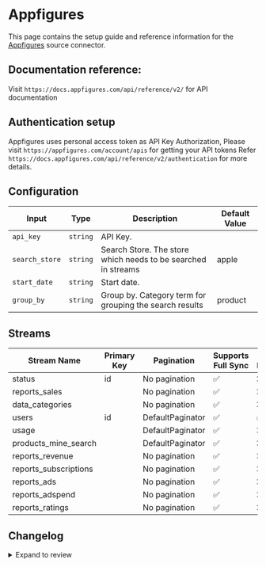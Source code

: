 # Appfigures
This page contains the setup guide and reference information for the [Appfigures](https://appfigures.com/) source connector.

## Documentation reference:
Visit `https://docs.appfigures.com/api/reference/v2/` for API documentation

## Authentication setup
Appfigures uses personal access token as API Key Authorization, Please visit `https://appfigures.com/account/apis` for getting your API tokens
Refer `https://docs.appfigures.com/api/reference/v2/authentication` for more details.

## Configuration

| Input | Type | Description | Default Value |
|-------|------|-------------|---------------|
| `api_key` | `string` | API Key.  |  |
| `search_store` | `string` | Search Store. The store which needs to be searched in streams | apple |
| `start_date` | `string` | Start date.  |  |
| `group_by` | `string` | Group by. Category term for grouping the search results | product |

## Streams
| Stream Name | Primary Key | Pagination | Supports Full Sync | Supports Incremental |
|-------------|-------------|------------|---------------------|----------------------|
| status | id | No pagination | ✅ |  ❌  |
| reports_sales |  | No pagination | ✅ |  ❌  |
| data_categories |  | No pagination | ✅ |  ❌  |
| users | id | DefaultPaginator | ✅ |  ✅  |
| usage |  | DefaultPaginator | ✅ |  ❌  |
| products_mine_search |  | DefaultPaginator | ✅ |  ❌  |
| reports_revenue |  | No pagination | ✅ |  ❌  |
| reports_subscriptions |  | No pagination | ✅ |  ❌  |
| reports_ads |  | No pagination | ✅ |  ❌  |
| reports_adspend |  | No pagination | ✅ |  ❌  |
| reports_ratings |  | No pagination | ✅ |  ❌  |

## Changelog

<details>
  <summary>Expand to review</summary>

| Version | Date | Pull Request | Subject |
| ------------------ | ------------ | -- | ---------------- |
| 0.0.23 | 2025-07-12 | [60615](https://github.com/airbytehq/airbyte/pull/60615) | Update dependencies |
| 0.0.22 | 2025-05-10 | [59310](https://github.com/airbytehq/airbyte/pull/59310) | Update dependencies |
| 0.0.21 | 2025-04-26 | [58741](https://github.com/airbytehq/airbyte/pull/58741) | Update dependencies |
| 0.0.20 | 2025-04-19 | [58236](https://github.com/airbytehq/airbyte/pull/58236) | Update dependencies |
| 0.0.19 | 2025-04-12 | [57649](https://github.com/airbytehq/airbyte/pull/57649) | Update dependencies |
| 0.0.18 | 2025-04-05 | [57163](https://github.com/airbytehq/airbyte/pull/57163) | Update dependencies |
| 0.0.17 | 2025-03-29 | [56568](https://github.com/airbytehq/airbyte/pull/56568) | Update dependencies |
| 0.0.16 | 2025-03-22 | [56123](https://github.com/airbytehq/airbyte/pull/56123) | Update dependencies |
| 0.0.15 | 2025-03-08 | [55384](https://github.com/airbytehq/airbyte/pull/55384) | Update dependencies |
| 0.0.14 | 2025-03-01 | [54892](https://github.com/airbytehq/airbyte/pull/54892) | Update dependencies |
| 0.0.13 | 2025-02-22 | [54216](https://github.com/airbytehq/airbyte/pull/54216) | Update dependencies |
| 0.0.12 | 2025-02-15 | [53875](https://github.com/airbytehq/airbyte/pull/53875) | Update dependencies |
| 0.0.11 | 2025-02-08 | [53443](https://github.com/airbytehq/airbyte/pull/53443) | Update dependencies |
| 0.0.10 | 2025-02-01 | [52907](https://github.com/airbytehq/airbyte/pull/52907) | Update dependencies |
| 0.0.9 | 2025-01-25 | [52180](https://github.com/airbytehq/airbyte/pull/52180) | Update dependencies |
| 0.0.8 | 2025-01-18 | [51756](https://github.com/airbytehq/airbyte/pull/51756) | Update dependencies |
| 0.0.7 | 2025-01-11 | [51231](https://github.com/airbytehq/airbyte/pull/51231) | Update dependencies |
| 0.0.6 | 2024-12-28 | [50498](https://github.com/airbytehq/airbyte/pull/50498) | Update dependencies |
| 0.0.5 | 2024-12-21 | [50223](https://github.com/airbytehq/airbyte/pull/50223) | Update dependencies |
| 0.0.4 | 2024-12-14 | [49549](https://github.com/airbytehq/airbyte/pull/49549) | Update dependencies |
| 0.0.3 | 2024-12-12 | [49003](https://github.com/airbytehq/airbyte/pull/49003) | Update dependencies |
| 0.0.2 | 2024-10-29 | [47661](https://github.com/airbytehq/airbyte/pull/47661) | Update dependencies |
| 0.0.1 | 2024-09-08 | [45332](https://github.com/airbytehq/airbyte/pull/45332) | Initial release by [@btkcodedev](https://github.com/btkcodedev) via Connector Builder |

</details>

